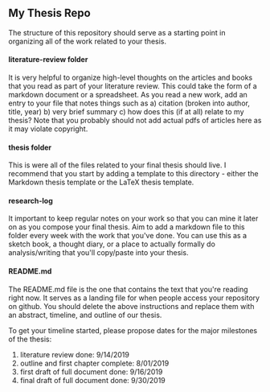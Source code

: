 ## My Thesis Repo

The structure of this repository should serve as a starting point in organizing all of the work related to your thesis.

#### literature-review folder

It is very helpful to organize high-level thoughts on the articles and books that you read as part of your literature review. This could take the form of a markdown document or a spreadsheet. As you read a new work, add an entry to your file that notes things such as a) citation (broken into author, title, year) b) very brief summary c) how does this (if at all) relate to my thesis? Note that you probably should not add actual pdfs of articles here as it may violate copyright.

#### thesis folder

This is were all of the files related to your final thesis should live. I recommend that you start by adding a template to this directory - either the Markdown thesis template or the LaTeX thesis template.

#### research-log

It important to keep regular notes on your work so that you can mine it later on as you compose your final thesis. Aim to add a markdown file to this folder every week with the work that you've done. You can use this as a sketch book, a thought diary, or a place to actually formally do analysis/writing that you'll copy/paste into your thesis.

#### README.md

The README.md file is the one that contains the text that you're reading right now. It serves as a landing file for when people access your repository on github. You should delete the above instructions and replace them with an abstract, timeline, and outline of our thesis.

To get your timeline started, please propose dates for the major milestones of the thesis:

1. literature review done:  9/14/2019
2. outline and first chapter complete:  8/01/2019
3. first draft of full document done: 9/16/2019
4. final draft of full document done: 9/30/2019